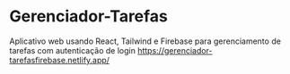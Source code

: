 # Gerenciador-Tarefas
Aplicativo web usando React, Tailwind e Firebase para gerenciamento de tarefas com autenticação de login 
https://gerenciador-tarefasfirebase.netlify.app/
